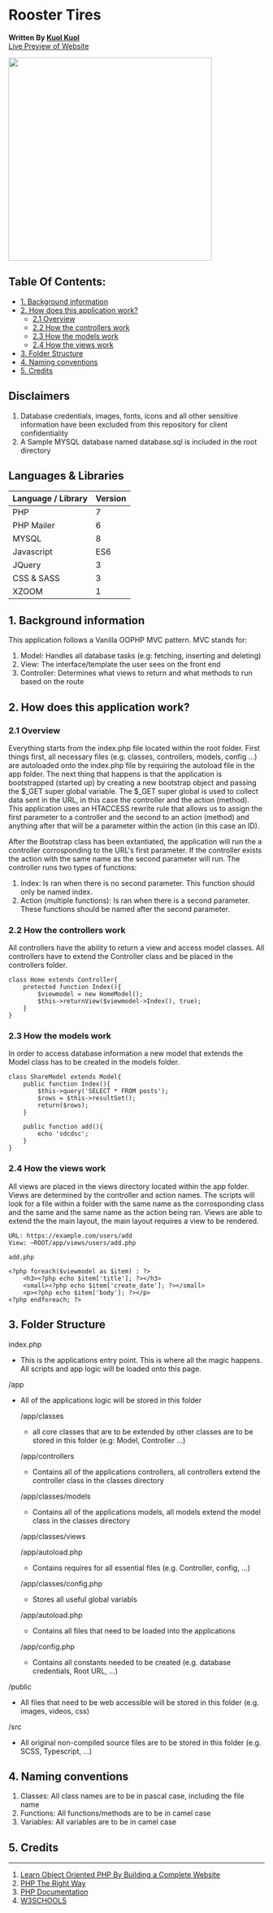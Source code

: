 # Rooster Tires

**Written By [Kuol Kuol](https://kuolkuol.com)**  \
[Live Preview of Website](https://roostertires.com/)

<img src="https://roostertires.com/public/images/logo.png" data-canonical-src="https://roostertires.com/public/images/logo.png" width="400"/>

## Table Of Contents:

  - [1. Background information](#1-Background-information)
  - [2. How does this application work?](#2-How-does-this-application-work?)
    - [2.1 Overview](#2.1-Overview)
    - [2.2 How the controllers work](#2.2-How-the-controllers-work)
    - [2.3 How the models work](#2.3-How-the-models-work)
    - [2.4 How the views work](#2.4-How-the-views-work)
  - [3. Folder  Structure](#3.-Folder-Structure)
  - [4. Naming conventions](#4.-Naming-conventions)
  - [5. Credits](#5.-Credits)


## **Disclaimers**
1. Database credentials, images, fonts, icons and all other sensitive information have been excluded from this repository for client confidentiality 
2. A Sample MYSQL database named database.sql is included in the root directory

## **Languages & Libraries**

|Language / Library | Version 	|
|------------	|---------	|
| PHP        	| 7       	|
| PHP Mailer 	| 6       	|
| MYSQL 	    | 8       	|
| Javascript 	| ES6     	|
| JQuery     	| 3       	|
| CSS & SASS  | 3       	|
| XZOOM      	| 1        	|


## **1. Background information**

This application follows a Vanilla OOPHP MVC pattern. MVC stands for: 

1. Model: Handles all database tasks (e.g: fetching, inserting and deleting)
2. View: The interface/template the user sees on the front end
3. Controller: Determines what views to return and what methods to run based on the route

## **2. How does this application work?**

### **2.1 Overview**
Everything starts from the index.php file located within the root folder. First things first, all necessary files (e.g. classes, controllers, models, config ...) are autoloaded onto the index.php file by requiring the autoload file in the  app folder. The next thing that happens is that the application is bootstrapped (started up) by creating a new bootstrap object and passing the $_GET super global variable. The $_GET super global is used to collect data sent in the URL, in this case the controller and the action (method). This application uses an HTACCESS rewrite rule that allows us to assign the first parameter to a controller and the second to an action (method) and anything after that will be a parameter within the action (in this case an ID). 


After the Bootstrap class has been extantiated, the application will run the a controller corrosponding to the URL's first parameter. If the controller exists the action with the same name as the second parameter will run. The controller runs two types of functions:

1. Index: Is ran when there is no second parameter. This function should only be named index.
2. Action (multiple functions): Is ran when there is a second parameter. These functions should be named after the second parameter.


### **2.2 How the controllers work**
All controllers have the ability to return a view and access model classes. All controllers have to extend the Controller class and be placed in the controllers folder. 

```
class Home extends Controller{
	protected function Index(){
		$viewmodel = new HomeModel();
		$this->returnView($viewmodel->Index(), true);
	}
}
```

### **2.3 How the models work**

In order to access database information a new model that extends the Model class has to be created in the models folder.   
```
class ShareModel extends Model{
	public function Index(){
		$this->query('SELECT * FROM posts');
		$rows = $this->resultSet();
		return($rows);
	}

	public function add(){
		echo 'sdcdsc';
	}
}
```
### **2.4 How the views work**

All views are placed in the views directory located within the app folder. Views are determined by the controller and action names. The scripts will look for a file within a folder  with the same name as the corrosponding class and the same and the same name as the action being ran. Views are able to extend the the main layout, the main layout requires a view to be rendered. 

```
URL: https://example.com/users/add
View: ~ROOT/app/views/users/add.php
```

```
add.php

<?php foreach($viewmodel as $item) : ?>
    <h3><?php echo $item['title']; ?></h3>
    <small><?php echo $item['create_date']; ?></small>
    <p><?php echo $item['body']; ?></p>
<?php endforeach; ?>
```

## **3. Folder  Structure**

index.php
- This is the applications entry point. This is where all the magic happens. All scripts and app logic will be loaded onto this page.

/app 
- All of the applications logic will be stored in this folder

    /app/classes
    - all core classes that are to be extended by other classes are to be stored in this folder (e.g: Model, Controller ...)

    /app/controllers
    - Contains all of the applications controllers, all controllers extend the controller class in the classes directory

    /app/classes/models
    - Contains all of the applications models, all models extend the model class in the classes directory

    /app/classes/views  

    /app/autoload.php
    - Contains requires for all essential files (e.g. Controller, config, ...)

    /app/classes/config.php
    - Stores all useful global variabls
    
    /app/autoload.php
    - Contains all files that need to be loaded into the applications
    
    /app/config.php
    - Contains all constants needed to be created (e.g. database credentials, Root URL, ...)

/public 
- All files that need to be web accessible will be stored in this folder (e.g. images, videos, css)

/src
- All original non-compiled source files are to be stored in this folder (e.g. SCSS, Typescript, ...)

## **4. Naming conventions**

1. Classes: All class names are to be in pascal case, including the file name 
2. Functions: All functions/methods are to be in camel case
3. Variables: All variables are to be in camel case


## **5. Credits**
___

1. [Learn Object Oriented PHP By Building a Complete Website](https://www.udemy.com/course/learn-object-oriented-php-by-building-a-complete-website/)
2. [PHP The Right Way](https://phptherightway.com/)
3. [PHP Documentation](https://www.php.net/)
4. [W3SCHOOLS](https://www.w3schools.com/php/DEFAULT.asp)
